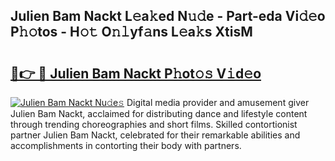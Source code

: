 ## Julien Bam Nackt L𝚎a𝚔ed N𝚞𝚍e - Part-eda Vi𝚍𝚎o P𝚑𝚘tos - H𝚘𝚝 O𝚗𝚕yf𝚊ns L𝚎a𝚔s XtisM

# <h2><a href="http://kf22hg.oniu.top/?m=Julien+Bam+Nackt">🔗👉 🔴 Julien Bam Nackt P𝚑ot𝚘𝚜 V𝚒d𝚎o</a></h2>

[![Julien Bam Nackt Nu𝚍e𝚜](https://i.imgur.com/0qMVB7G.gif)](http://kf22hg.oniu.top/?m=Julien+Bam+Nackt)
Digital media provider and amusement giver Julien Bam Nackt, acclaimed for distributing dance and lifestyle content through trending choreographies and short films. Skilled contortionist partner Julien Bam Nackt, celebrated for their remarkable abilities and accomplishments in contorting their body with partners.  
